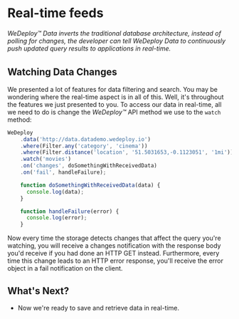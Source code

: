 # Real-time feeds

###### *WeDeploy™ Data* inverts the traditional database architecture, instead of polling for changes, the developer can tell WeDeploy Data to continuously push updated query results to applications in real-time.

<!-- <article id="watching-data-changes"> -->

## Watching Data Changes

We presented a lot of features for data filtering and search. You may be wondering where the real-time aspect is in all of this. Well, it's throughout the features we just presented to you. To access our data in real-time, all we need to do is change the *WeDeploy™* API method we use to the `watch` method:

```js
WeDeploy
    .data('http://data.datademo.wedeploy.io')
    .where(Filter.any('category', 'cinema'))
    .where(Filter.distance('location', '51.5031653,-0.1123051', '1mi'))
    .watch('movies')
    .on('changes', doSomethingWithReceivedData)
    .on('fail', handleFailure);

    function doSomethingWithReceivedData(data) {
      console.log(data);
    }

    function handleFailure(error) {
      console.log(error);
    }
```

Now every time the storage detects changes that affect the query you're watching, you will receive a changes notification with the response body you'd receive if you had done an HTTP GET instead. Furthermore, every time this change leads to an HTTP error response, you'll receive the error object in a fail notification on the client.


<!-- </article> -->


## What's Next?

* Now we're ready to save and retrieve data in real-time.
